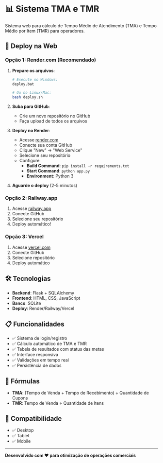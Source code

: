 # 📊 Sistema TMA e TMR

Sistema web para cálculo de Tempo Médio de Atendimento (TMA) e Tempo Médio por Item (TMR) para operadores.

## 🚀 Deploy na Web

### **Opção 1: Render.com (Recomendado)**

1. **Prepare os arquivos**:
   ```bash
   # Execute no Windows:
   deploy.bat
   
   # Ou no Linux/Mac:
   bash deploy.sh
   ```

2. **Suba para GitHub**:
   - Crie um novo repositório no GitHub
   - Faça upload de todos os arquivos

3. **Deploy no Render**:
   - Acesse [render.com](https://render.com)
   - Conecte sua conta GitHub
   - Clique "New" → "Web Service"
   - Selecione seu repositório
   - Configure:
     - **Build Command**: `pip install -r requirements.txt`
     - **Start Command**: `python app.py`
     - **Environment**: Python 3

4. **Aguarde o deploy** (2-5 minutos)

### **Opção 2: Railway.app**

1. Acesse [railway.app](https://railway.app)
2. Conecte GitHub
3. Selecione seu repositório
4. Deploy automático!

### **Opção 3: Vercel**

1. Acesse [vercel.com](https://vercel.com)
2. Conecte GitHub
3. Selecione repositório
4. Deploy automático

## 🛠️ Tecnologias

- **Backend**: Flask + SQLAlchemy
- **Frontend**: HTML, CSS, JavaScript
- **Banco**: SQLite
- **Deploy**: Render/Railway/Vercel

## 📋 Funcionalidades

- ✅ Sistema de login/registro
- ✅ Cálculo automático de TMA e TMR
- ✅ Tabela de resultados com status das metas
- ✅ Interface responsiva
- ✅ Validações em tempo real
- ✅ Persistência de dados

## 🎯 Fórmulas

- **TMA**: (Tempo de Venda + Tempo de Recebimento) ÷ Quantidade de Cupons
- **TMR**: Tempo de Venda ÷ Quantidade de Itens

## 📱 Compatibilidade

- ✅ Desktop
- ✅ Tablet  
- ✅ Mobile

---

**Desenvolvido com ❤️ para otimização de operações comerciais**
